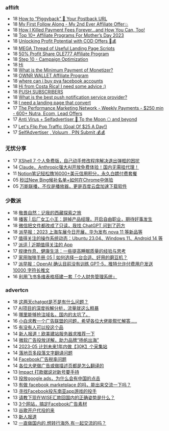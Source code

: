 <!-- BLOG-POST-LIST:START -->
<!-- BLOG-POST-LIST:END -->

### afflift
<!-- afflift:START -->
-  18 [How to “Piggyback” 🐷 Your Postback URL](https://afflift.com/f/threads/how-to-%E2%80%9Cpiggyback%E2%80%9D-%F0%9F%90%B7-your-postback-url.9986/)
-  18 [My First Follow Along - My 2nd Ever Affiliate Offer💥](https://afflift.com/f/threads/my-first-follow-along-my-2nd-ever-affiliate-offer%F0%9F%92%A5.10695/)
-  18 [How I Killed Payment Fees Forever…and How You Can, Too!](https://afflift.com/f/threads/how-i-killed-payment-fees-forever%E2%80%A6and-how-you-can-too.10749/)
-  18 [Top 10+ Affiliate Programs For Mother’s Day 2023](https://afflift.com/f/threads/top-10-affiliate-programs-for-mother%E2%80%99s-day-2023.10757/)
-  18 [Unlocking Profit Potential with COD Offers 🚀💰](https://afflift.com/f/threads/unlocking-profit-potential-with-cod-offers-%F0%9F%9A%80%F0%9F%92%B0.10673/)
-  18 [MEGA Thread of Useful Landing Page Scripts](https://afflift.com/f/threads/mega-thread-of-useful-landing-page-scripts.2595/)
-  18 [50% Profit Share OLE777 Affiliate Program](https://afflift.com/f/threads/50-profit-share-ole777-affiliate-program.10756/)
-  18 [Step 10 - Campaign Optimization](https://afflift.com/f/threads/step-10-campaign-optimization.7481/)
-  18 [Hi](https://afflift.com/f/threads/hi.10752/)
-  18 [What is the Minimum Payment of Monetizer?](https://afflift.com/f/threads/what-is-the-minimum-payment-of-monetizer.10748/)
-  18 [OWNR WALLET Affiliate Program](https://afflift.com/f/threads/ownr-wallet-affiliate-program.9733/)
-  18 [where can i buy pva facebook accounts](https://afflift.com/f/threads/where-can-i-buy-pva-facebook-accounts.10688/)
-  18 [Hi from Costa Rica! I need some advice :&rpar;](https://afflift.com/f/threads/hi-from-costa-rica-i-need-some-advice.10755/)
-  18 [PUSH SUBSCRIBERS](https://afflift.com/f/threads/push-subscribers.10716/)
-  18 [What is the best push notification service provider?](https://afflift.com/f/threads/what-is-the-best-push-notification-service-provider.10722/)
-  18 [I need a landing page that convert](https://afflift.com/f/threads/i-need-a-landing-page-that-convert.10754/)
-  17 [The Performance Marketing Network - Weekly Payments - $250 min - 600+ Nutra, Ecom, Lead Offers](https://afflift.com/f/threads/the-performance-marketing-network-weekly-payments-250-min-600-nutra-ecom-lead-offers.10534/)
-  17 [Anti Virus + Selfadvertiser 🚀 To the Moon 🌕 and beyond](https://afflift.com/f/threads/anti-virus-selfadvertiser-%F0%9F%9A%80-to-the-moon-%F0%9F%8C%95-and-beyond.10682/)
-  17 [Let&#39;s Flip Pop Traffic &lpar;Goal Of $25 A Day!&rpar;](https://afflift.com/f/threads/lets-flip-pop-traffic-goal-of-25-a-day.10597/)
-  17 [SelfAdvertiser , Voluum , PIN Submit 💰💰](https://afflift.com/f/threads/selfadvertiser-voluum-pin-submit-%F0%9F%92%B0%F0%9F%92%B0.10690/)<!-- afflift:END -->

### 无忧分享
<!-- ruyo:START -->
-  17 [XShell 7 个人免费版，自己动手修改程序解决退出弹框的困扰](https://51.ruyo.net/18340.html)
-  14 [Claude，Anthropic强大AI开放免费体验！国内无需挂代理！](https://51.ruyo.net/18341.html)
-  11 [Notion笔记轻松撸16000+美元信用积分，永久白嫖付费套餐](https://51.ruyo.net/18330.html)
-  05 [秒过New Bing候补名单+如何在Chrome中体验](https://51.ruyo.net/18325.html)
-  05 [万能联播，不仅是播放器，更是百度云盘加速下载软件](https://51.ruyo.net/18335.html)<!-- ruyo:END -->

### 少数派
<!-- sspai:START -->
-  18 [敬畏自然：记我的西藏探索之旅](https://sspai.com/post/79325)
-  18 [播客 | 后厂女工小王：辞掉产品经理，开启自由职业，期待好事发生](https://sspai.com/post/79345)
-  18 [微信把文件都改成了只读，我找 ChatGPT 问到了药方](https://sspai.com/post/79351)
-  18 [派早报：2023 上海车展今日开展，华为发布 nova 11 等新品等](https://sspai.com/post/79355)
-  17 [值得关注的操作系统动态：Ubuntu 23.04、Windows 11、Android 14 等](https://sspai.com/prime/story/zouzhe-230417)
-  17 [派评 | 近期值得关注的 App](https://sspai.com/post/79348)
-  17 [规律作息、健康生活：一些提高睡眠质量的经验与思考](https://sspai.com/post/79344)
-  17 [家用咖啡手册 05 | 如何选择一台合适、好用的磨豆机？](https://sspai.com/post/79279)
-  17 [派早报：OpenAI 确认目前没有训练 GPT-5，推特允许付费用户发送 10000 字符长推文](https://sspai.com/post/79326)
-  16 [利用飞书多维表格搭建一套「个人财务管理系统」](https://sspai.com/post/79298)<!-- sspai:END -->

### advertcn
<!-- advertcn:START -->
-  18 [这两天chatgpt是不是有什么问题？](https://www.advertcn.com/forum.php?mod=viewthread&tid=109971)
-  17 [AI项目的深度拆解分析，流量就这么粗暴](https://www.advertcn.com/forum.php?mod=viewthread&tid=109969)
-  16 [哪里能够抢注域名，国内的太坑了。](https://www.advertcn.com/forum.php?mod=viewthread&tid=109956)
-  16 [小白求教一个广告联盟的问题，希望各位大佬能帮忙解答.....](https://www.advertcn.com/forum.php?mod=viewthread&tid=109949)
-  15 [有没有人可以投这个品](https://www.advertcn.com/forum.php?mod=viewthread&tid=109942)
-  14 [新人报道！欧美建站服务器求推荐一下](https://www.advertcn.com/forum.php?mod=viewthread&tid=109933)
-  14 [微软广告投放详解，助力品牌“扬帆出海”](https://www.advertcn.com/forum.php?mod=viewthread&tid=109931)
-  14 [2023-05 计划未来1年内做【30K】个采集站](https://www.advertcn.com/forum.php?mod=viewthread&tid=109929)
-  14 [落地页多段落文字翻译问题](https://www.advertcn.com/forum.php?mod=viewthread&tid=109928)
-  14 [Facebook广告税率问题](https://www.advertcn.com/forum.php?mod=viewthread&tid=109927)
-  14 [各位大佬做广告或做描述页都是怎么翻译的](https://www.advertcn.com/forum.php?mod=viewthread&tid=109921)
-  13 [Impact 打款据说对新号要手持](https://www.advertcn.com/forum.php?mod=viewthread&tid=109920)
-  13 [投放google ads，为什么会有中国的点击](https://www.advertcn.com/forum.php?mod=viewthread&tid=109919)
-  13 [有做 facebook marketplace 的吗，能出来交流一下吗？](https://www.advertcn.com/forum.php?mod=viewthread&tid=109915)
-  13 [寻找Facebook投东南亚app游戏的投手](https://www.advertcn.com/forum.php?mod=viewthread&tid=109909)
-  13 [请教下现在WISE汇款回国内的正确姿势是什么？](https://www.advertcn.com/forum.php?mod=viewthread&tid=109908)
-  13 [3个网站，搞定Facebook广告素材](https://www.advertcn.com/forum.php?mod=viewthread&tid=109906)
-  13 [谷歌开户代投的来](https://www.advertcn.com/forum.php?mod=viewthread&tid=109904)
-  13 [新人报道](https://www.advertcn.com/forum.php?mod=viewthread&tid=109902)
-  12 [一直做国内的,想转行海外,有一起交流的吗？](https://www.advertcn.com/forum.php?mod=viewthread&tid=109900)<!-- advertcn:END -->